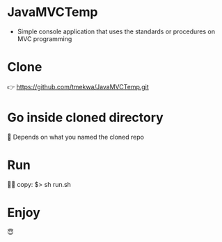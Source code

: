 # JavaMVCTemp

* Simple console application that uses the standards or procedures on MVC programming

# Clone

  👉  https://github.com/tmekwa/JavaMVCTemp.git

# Go inside cloned directory
  
  👐  Depends on what you named the cloned repo

# Run

  🏃‍♂️ copy:
            $> sh run.sh

# Enjoy
  
  😇    